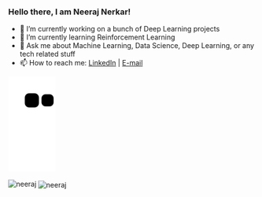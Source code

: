 ### Hello there, I am Neeraj Nerkar! 



- 🔭 I’m currently working on a bunch of Deep Learning projects 
- 🌱 I’m currently learning Reinforcement Learning
- 💬 Ask me about Machine Learning, Data Science, Deep Learning, or any tech related stuff
- 📫 How to reach me: [LinkedIn](https://www.linkedin.com/in/NeerajNerkar) | [E-mail](mailto:jayparmar7654321@gmail.com)


 ![Snake animation](https://github.com/rafaballerini/rafaballerini/blob/output/github-contribution-grid-snake.svg)
 

<p><img align="left" src="https://github-readme-stats.vercel.app/api/top-langs?username=nickname8888&show_icons=true&locale=en&layout=compact" alt="neeraj" /></p>

<p>&nbsp;<img align="center" src="https://github-readme-stats.vercel.app/api?username=nickname8888&show_icons=true&locale=en" alt="neeraj" /></p>
